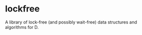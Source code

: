 lockfree
========

A library of lock-free (and possibly wait-free) data structures and algorithms for D.